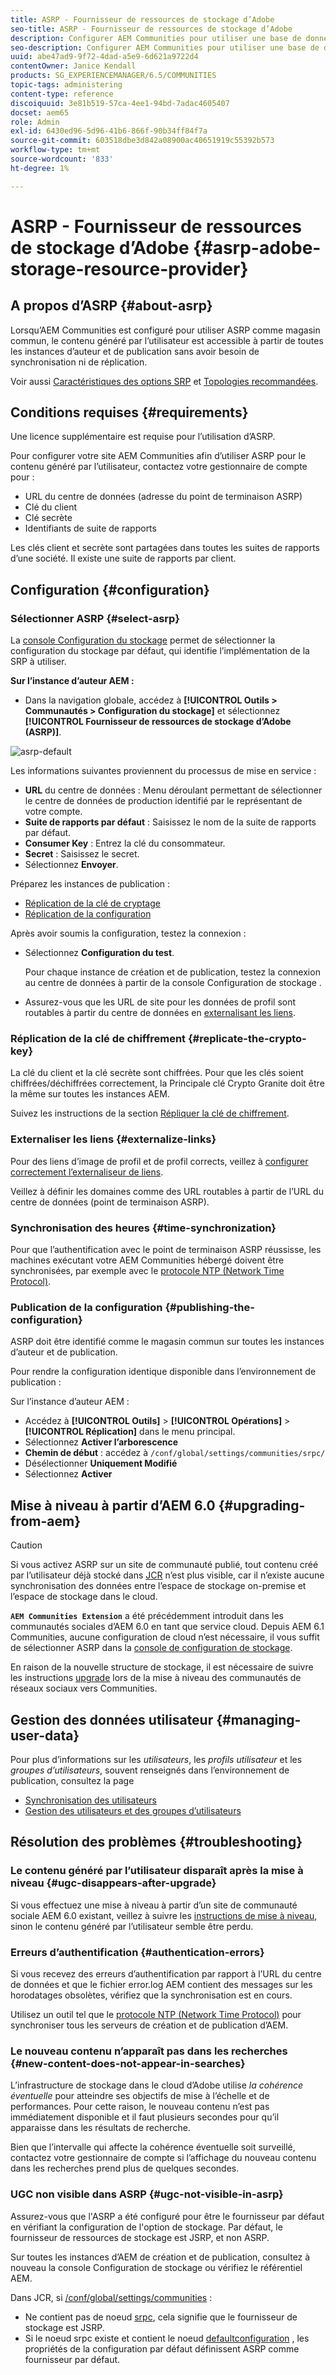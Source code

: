 ```yaml
---
title: ASRP - Fournisseur de ressources de stockage d’Adobe
seo-title: ASRP - Fournisseur de ressources de stockage d’Adobe
description: Configurer AEM Communities pour utiliser une base de données relationnelle comme magasin commun
seo-description: Configurer AEM Communities pour utiliser une base de données relationnelle comme magasin commun
uuid: abe47ad9-9f72-4dad-a5e9-6d621a9722d4
contentOwner: Janice Kendall
products: SG_EXPERIENCEMANAGER/6.5/COMMUNITIES
topic-tags: administering
content-type: reference
discoiquuid: 3e81b519-57ca-4ee1-94bd-7adac4605407
docset: aem65
role: Admin
exl-id: 6430ed96-5d96-41b6-866f-90b34ff84f7a
source-git-commit: 603518dbe3d842a08900ac40651919c55392b573
workflow-type: tm+mt
source-wordcount: '833'
ht-degree: 1%

---
```


# ASRP - Fournisseur de ressources de stockage d’Adobe {#asrp-adobe-storage-resource-provider}

## A propos d’ASRP {#about-asrp}

Lorsqu’AEM Communities est configuré pour utiliser ASRP comme magasin commun, le contenu généré par l’utilisateur est accessible à partir de toutes les instances d’auteur et de publication sans avoir besoin de synchronisation ni de réplication.

Voir aussi [Caractéristiques des options SRP](/help/communities/working-with-srp.md#characteristics-of-srp-options) et [Topologies recommandées](/help/communities/topologies.md).

## Conditions requises {#requirements}

Une licence supplémentaire est requise pour l’utilisation d’ASRP.

Pour configurer votre site AEM Communities afin d’utiliser ASRP pour le contenu généré par l’utilisateur, contactez votre gestionnaire de compte pour :

* URL du centre de données (adresse du point de terminaison ASRP)
* Clé du client
* Clé secrète
* Identifiants de suite de rapports

Les clés client et secrète sont partagées dans toutes les suites de rapports d’une société. Il existe une suite de rapports par client.

## Configuration {#configuration}

### Sélectionner ASRP {#select-asrp}

La [console Configuration du stockage](/help/communities/srp-config.md) permet de sélectionner la configuration du stockage par défaut, qui identifie l’implémentation de la SRP à utiliser.

**Sur l’instance d’auteur AEM :**

* Dans la navigation globale, accédez à **[!UICONTROL Outils > Communautés > Configuration du stockage]** et sélectionnez **[!UICONTROL Fournisseur de ressources de stockage d’Adobe (ASRP)]**.

![asrp-default](assets/asrp-default.png)

Les informations suivantes proviennent du processus de mise en service :

* **URL** du centre de données : Menu déroulant permettant de sélectionner le centre de données de production identifié par le représentant de votre compte.
* **Suite de rapports par défaut** : Saisissez le nom de la suite de rapports par défaut.
* **Consumer Key** : Entrez la clé du consommateur.
* **Secret** : Saisissez le secret.
* Sélectionnez **Envoyer**.

Préparez les instances de publication :

* [Réplication de la clé de cryptage](#replicate-the-crypto-key)
* [Réplication de la configuration](#publishing-the-configuration)

Après avoir soumis la configuration, testez la connexion :

* Sélectionnez **Configuration du test**.

   Pour chaque instance de création et de publication, testez la connexion au centre de données à partir de la console Configuration de stockage .

* Assurez-vous que les URL de site pour les données de profil sont routables à partir du centre de données en [externalisant les liens](#externalize-links).

### Réplication de la clé de chiffrement {#replicate-the-crypto-key}

La clé du client et la clé secrète sont chiffrées. Pour que les clés soient chiffrées/déchiffrées correctement, la Principale clé Crypto Granite doit être la même sur toutes les instances AEM.

Suivez les instructions de la section [Répliquer la clé de chiffrement](/help/communities/deploy-communities.md#replicate-the-crypto-key).

### Externaliser les liens {#externalize-links}

Pour des liens d’image de profil et de profil corrects, veillez à [configurer correctement l’externaliseur de liens](/help/sites-developing/externalizer.md).

Veillez à définir les domaines comme des URL routables à partir de l’URL du centre de données (point de terminaison ASRP).

### Synchronisation des heures {#time-synchronization}

Pour que l’authentification avec le point de terminaison ASRP réussisse, les machines exécutant votre AEM Communities hébergé doivent être synchronisées, par exemple avec le [protocole NTP (Network Time Protocol)](https://www.ntp.org/).

### Publication de la configuration {#publishing-the-configuration}

ASRP doit être identifié comme le magasin commun sur toutes les instances d’auteur et de publication.

Pour rendre la configuration identique disponible dans l’environnement de publication :

Sur l’instance d’auteur AEM :

* Accédez à **[!UICONTROL Outils]** > **[!UICONTROL Opérations]** > **[!UICONTROL Réplication]** dans le menu principal.
* Sélectionnez **Activer l’arborescence**
* **Chemin de début** : accédez à  `/conf/global/settings/communities/srpc/`
* Désélectionner **Uniquement Modifié**
* Sélectionnez **Activer**

## Mise à niveau à partir d’AEM 6.0 {#upgrading-from-aem}

>[!CAUTION]
>
>Si vous activez ASRP sur un site de communauté publié, tout contenu créé par l’utilisateur déjà stocké dans [JCR](/help/communities/jsrp.md) n’est plus visible, car il n’existe aucune synchronisation des données entre l’espace de stockage on-premise et l’espace de stockage dans le cloud.

**`AEM Communities Extension`** a été précédemment introduit dans les communautés sociales d’AEM 6.0 en tant que service cloud. Depuis AEM 6.1 Communities, aucune configuration de cloud n’est nécessaire, il vous suffit de sélectionner ASRP dans la [console de configuration de stockage](/help/communities/srp-config.md).

En raison de la nouvelle structure de stockage, il est nécessaire de suivre les instructions [upgrade](/help/communities/upgrade.md#adobe-cloud-storage) lors de la mise à niveau des communautés de réseaux sociaux vers Communities.

## Gestion des données utilisateur {#managing-user-data}

Pour plus d’informations sur les *utilisateurs*, les *profils utilisateur* et les *groupes d’utilisateurs*, souvent renseignés dans l’environnement de publication, consultez la page

* [Synchronisation des utilisateurs](/help/communities/sync.md)
* [Gestion des utilisateurs et des groupes d’utilisateurs](/help/communities/users.md)

## Résolution des problèmes {#troubleshooting}

### Le contenu généré par l’utilisateur disparaît après la mise à niveau {#ugc-disappears-after-upgrade}

Si vous effectuez une mise à niveau à partir d’un site de communauté sociale AEM 6.0 existant, veillez à suivre les [instructions de mise à niveau](/help/communities/upgrade.md#adobe-cloud-storage), sinon le contenu généré par l’utilisateur semble être perdu.

### Erreurs d’authentification {#authentication-errors}

Si vous recevez des erreurs d’authentification par rapport à l’URL du centre de données et que le fichier error.log AEM contient des messages sur les horodatages obsolètes, vérifiez que la synchronisation est en cours.

Utilisez un outil tel que le [protocole NTP (Network Time Protocol)](https://www.ntp.org/) pour synchroniser tous les serveurs de création et de publication d’AEM.

### Le nouveau contenu n’apparaît pas dans les recherches {#new-content-does-not-appear-in-searches}

L’infrastructure de stockage dans le cloud d’Adobe utilise *la cohérence éventuelle* pour atteindre ses objectifs de mise à l’échelle et de performances. Pour cette raison, le nouveau contenu n’est pas immédiatement disponible et il faut plusieurs secondes pour qu’il apparaisse dans les résultats de recherche.

Bien que l’intervalle qui affecte la cohérence éventuelle soit surveillé, contactez votre gestionnaire de compte si l’affichage du nouveau contenu dans les recherches prend plus de quelques secondes.

### UGC non visible dans ASRP {#ugc-not-visible-in-asrp}

Assurez-vous que l&#39;ASRP a été configuré pour être le fournisseur par défaut en vérifiant la configuration de l&#39;option de stockage. Par défaut, le fournisseur de ressources de stockage est JSRP, et non ASRP.

Sur toutes les instances d’AEM de création et de publication, consultez à nouveau la console Configuration de stockage ou vérifiez le référentiel AEM.

Dans JCR, si [/conf/global/settings/communities](https://localhost:4502/crx/de/index.jsp#/etc/socialconfig/) :

* Ne contient pas de noeud [srpc](https://localhost:4502/crx/de/index.jsp#/conf/global/settings/communities/srp), cela signifie que le fournisseur de stockage est JSRP.
* Si le noeud srpc existe et contient le noeud [defaultconfiguration](https://localhost:4502/crx/de/index.jsp#/conf/global/settings/communities/srp/defaultconfiguration) , les propriétés de la configuration par défaut définissent ASRP comme fournisseur par défaut.
